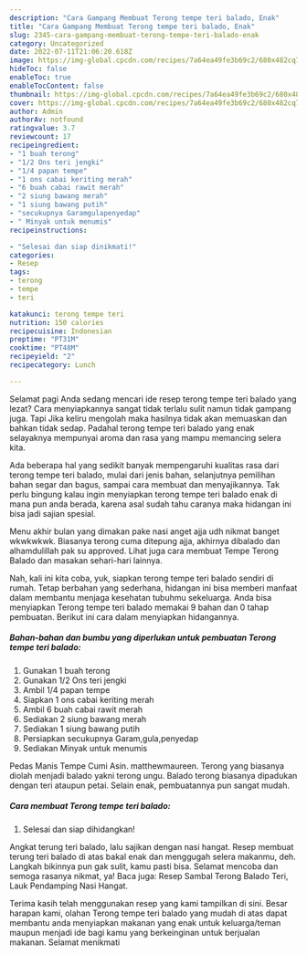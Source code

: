 ```yaml
---
description: "Cara Gampang Membuat Terong tempe teri balado, Enak"
title: "Cara Gampang Membuat Terong tempe teri balado, Enak"
slug: 2345-cara-gampang-membuat-terong-tempe-teri-balado-enak
category: Uncategorized
date: 2022-07-11T21:06:20.618Z
image: https://img-global.cpcdn.com/recipes/7a64ea49fe3b69c2/680x482cq70/terong-tempe-teri-balado-foto-resep-utama.jpg
hideToc: false
enableToc: true
enableTocContent: false
thumbnail: https://img-global.cpcdn.com/recipes/7a64ea49fe3b69c2/680x482cq70/terong-tempe-teri-balado-foto-resep-utama.jpg
cover: https://img-global.cpcdn.com/recipes/7a64ea49fe3b69c2/680x482cq70/terong-tempe-teri-balado-foto-resep-utama.jpg
author: Admin
authorAv: notfound
ratingvalue: 3.7
reviewcount: 17
recipeingredient:
- "1 buah terong"
- "1/2 Ons teri jengki"
- "1/4 papan tempe"
- "1 ons cabai keriting merah"
- "6 buah cabai rawit merah"
- "2 siung bawang merah"
- "1 siung bawang putih"
- "secukupnya Garamgulapenyedap"
- " Minyak untuk menumis"
recipeinstructions:

- "Selesai dan siap dinikmati!"
categories:
- Resep
tags:
- terong
- tempe
- teri

katakunci: terong tempe teri 
nutrition: 150 calories
recipecuisine: Indonesian
preptime: "PT31M"
cooktime: "PT48M"
recipeyield: "2"
recipecategory: Lunch

---
```



Selamat pagi Anda sedang mencari ide resep terong tempe teri balado yang lezat? Cara menyiapkannya sangat tidak terlalu sulit namun tidak gampang juga. Tapi Jika keliru mengolah maka hasilnya tidak akan memuaskan dan bahkan tidak sedap. Padahal terong tempe teri balado yang enak selayaknya mempunyai aroma dan rasa yang mampu memancing selera kita.


Ada beberapa hal yang sedikit banyak mempengaruhi kualitas rasa dari terong tempe teri balado, mulai dari jenis bahan, selanjutnya pemilihan bahan segar dan bagus, sampai cara membuat dan menyajikannya. Tak perlu bingung kalau ingin menyiapkan terong tempe teri balado enak di mana pun anda berada, karena asal sudah tahu caranya maka hidangan ini bisa jadi sajian spesial.

Menu akhir bulan yang dimakan pake nasi anget ajja udh nikmat banget wkwkwkwk. Biasanya terong cuma ditepung ajja, akhirnya dibalado dan alhamdulillah pak su approved. Lihat juga cara membuat Tempe Terong Balado dan masakan sehari-hari lainnya.


Nah, kali ini kita coba, yuk, siapkan terong tempe teri balado sendiri di rumah. Tetap berbahan yang sederhana, hidangan ini bisa memberi manfaat dalam membantu menjaga kesehatan tubuhmu sekeluarga. Anda bisa menyiapkan Terong tempe teri balado memakai 9 bahan dan 0 tahap pembuatan. Berikut ini cara dalam menyiapkan hidangannya.

<!--inarticleads1-->

##### Bahan-bahan dan bumbu yang diperlukan untuk pembuatan Terong tempe teri balado:

1. Gunakan 1 buah terong
1. Gunakan 1/2 Ons teri jengki
1. Ambil 1/4 papan tempe
1. Siapkan 1 ons cabai keriting merah
1. Ambil 6 buah cabai rawit merah
1. Sediakan 2 siung bawang merah
1. Sediakan 1 siung bawang putih
1. Persiapkan secukupnya Garam,gula,penyedap
1. Sediakan  Minyak untuk menumis


Pedas Manis Tempe Cumi Asin. matthewmaureen. Terong yang biasanya diolah menjadi balado yakni terong ungu. Balado terong biasanya dipadukan dengan teri ataupun petai. Selain enak, pembuatannya pun sangat mudah. 

<!--inarticleads2-->

##### Cara membuat Terong tempe teri balado:


1. Selesai dan siap dihidangkan!

Angkat terung teri balado, lalu sajikan dengan nasi hangat. Resep membuat terung teri balado di atas bakal enak dan menggugah selera makanmu, deh. Langkah bikinnya pun gak sulit, kamu pasti bisa. Selamat mencoba dan semoga rasanya nikmat, ya! Baca juga: Resep Sambal Terong Balado Teri, Lauk Pendamping Nasi Hangat. 

Terima kasih telah menggunakan resep yang kami tampilkan di sini. Besar harapan kami, olahan Terong tempe teri balado yang mudah di atas dapat membantu anda menyiapkan makanan yang enak untuk keluarga/teman maupun menjadi ide bagi kamu yang berkeinginan untuk berjualan makanan. Selamat menikmati
